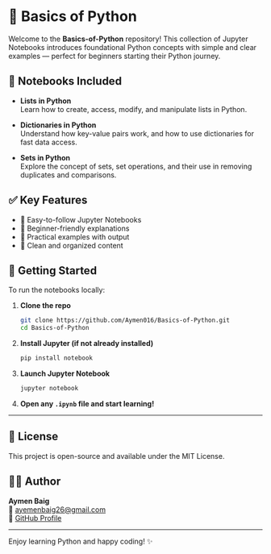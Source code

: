 # 🐍 Basics of Python

Welcome to the **Basics-of-Python** repository! This collection of Jupyter Notebooks introduces foundational Python concepts with simple and clear examples — perfect for beginners starting their Python journey.

## 📘 Notebooks Included

- **Lists in Python**  
  Learn how to create, access, modify, and manipulate lists in Python.

- **Dictionaries in Python**  
  Understand how key-value pairs work, and how to use dictionaries for fast data access.

- **Sets in Python**  
  Explore the concept of sets, set operations, and their use in removing duplicates and comparisons.

## ✅ Key Features

- 🔹 Easy-to-follow Jupyter Notebooks  
- 🔹 Beginner-friendly explanations  
- 🔹 Practical examples with output  
- 🔹 Clean and organized content

## 🚀 Getting Started

To run the notebooks locally:

1. **Clone the repo**  
   ```bash
   git clone https://github.com/Aymen016/Basics-of-Python.git
   cd Basics-of-Python
   ```

2.  **Install Jupyter (if not already installed)**
    ```bash
    pip install notebook
    ```

3.  **Launch Jupyter Notebook**
    ```bash
    jupyter notebook
    ```

4. **Open any ```.ipynb``` file and start learning!**

---

## 📝 License
This project is open-source and available under the MIT License.

## 🙋‍♂️ Author
**Aymen Baig**  
📧 [ayemenbaig26@gmail.com](mailto:ayemenbaig26@gmail.com)  
🔗 [GitHub Profile](https://github.com/Aymen016)

---

Enjoy learning Python and happy coding! ✨
